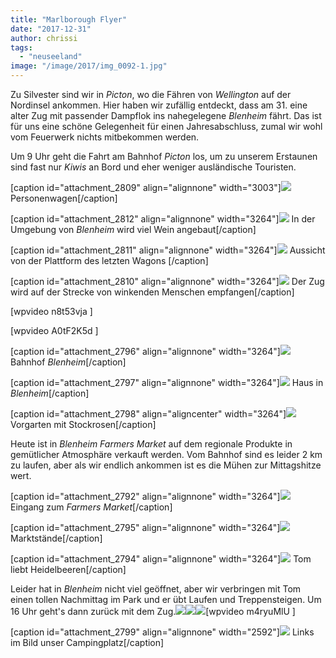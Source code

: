 ```yaml
---
title: "Marlborough Flyer"
date: "2017-12-31"
author: chrissi
tags: 
  - "neuseeland"
image: "/image/2017/img_0092-1.jpg"
---
```


Zu Silvester sind wir in _Picton_, wo die Fähren von _Wellington_ auf der Nordinsel ankommen. Hier haben wir zufällig entdeckt, dass am 31. eine alter Zug mit passender Dampflok ins nahegelegene _Blenheim_ fährt. Das ist für uns eine schöne Gelegenheit für einen Jahresabschluss, zumal wir wohl vom Feuerwerk nichts mitbekommen werden.

Um 9 Uhr geht die Fahrt am Bahnhof _Picton_ los, um zu unserem Erstaunen sind fast nur _Kiwis_ an Bord und eher weniger ausländische Touristen.

\[caption id="attachment\_2809" align="alignnone" width="3003"\]![](/images/2017/img_0156-3.jpg) Personenwagen\[/caption\]

\[caption id="attachment\_2812" align="alignnone" width="3264"\]![](/images/2017/img_0152-2.jpg) In der Umgebung von _Blenheim_ wird viel Wein angebaut\[/caption\]

\[caption id="attachment\_2811" align="alignnone" width="3264"\]![](/images/2017/img_0164-2.jpg) Aussicht von der Plattform des letzten Wagons \[/caption\]

\[caption id="attachment\_2810" align="alignnone" width="3264"\]![](/images/2017/img_0051-2.jpg) Der Zug wird auf der Strecke von winkenden Menschen empfangen\[/caption\]

\[wpvideo n8t53vja \]

\[wpvideo A0tF2K5d \]

\[caption id="attachment\_2796" align="alignnone" width="3264"\]![](/images/2017/img_0132.jpg) Bahnhof _Blenheim_\[/caption\]

\[caption id="attachment\_2797" align="alignnone" width="3264"\]![](/images/2017/img_0120.jpg) Haus in _Blenheim_\[/caption\]

\[caption id="attachment\_2798" align="aligncenter" width="3264"\]![](/images/2017/img_0118.jpg) Vorgarten mit Stockrosen\[/caption\]

Heute ist in _Blenheim Farmers Market_ auf dem regionale Produkte in gemütlicher Atmosphäre verkauft werden. Vom Bahnhof sind es leider 2 km zu laufen, aber als wir endlich ankommen ist es die Mühen zur Mittagshitze wert.

\[caption id="attachment\_2792" align="alignnone" width="3264"\]![](/images/2017/img_0115.jpg) Eingang zum _Farmers Market_\[/caption\]

\[caption id="attachment\_2795" align="alignnone" width="3264"\]![](/images/2017/img_0108.jpg) Marktstände\[/caption\]

\[caption id="attachment\_2794" align="alignnone" width="3264"\]![](/images/2017/img_0113.jpg) Tom liebt Heidelbeeren\[/caption\]

Leider hat in _Blenheim_ nicht viel geöffnet, aber wir verbringen mit Tom einen tollen Nachmittag im Park und er übt Laufen und Treppensteigen. Um 16 Uhr geht's dann zurück mit dem Zug.![](/images/2017/img_0092-1.jpg)![](/images/2017/img_0078-1.jpg)![](/images/2017/img_0138.jpg)\[wpvideo m4ryuMlU \]

\[caption id="attachment\_2799" align="alignnone" width="2592"\]![](/images/2017/img_3719.jpg) Links im Bild unser Campingplatz\[/caption\]
